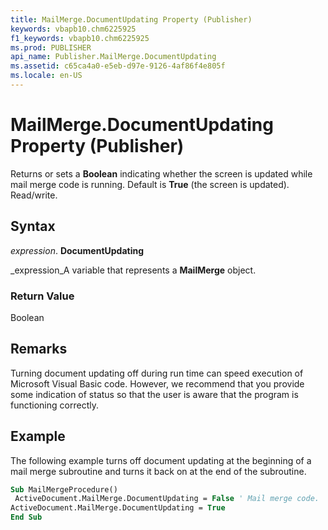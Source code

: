 ```yaml
---
title: MailMerge.DocumentUpdating Property (Publisher)
keywords: vbapb10.chm6225925
f1_keywords: vbapb10.chm6225925
ms.prod: PUBLISHER
api_name: Publisher.MailMerge.DocumentUpdating
ms.assetid: c65ca4a0-e5eb-d97e-9126-4af86f4e805f
ms.locale: en-US
---
```



# MailMerge.DocumentUpdating Property (Publisher)

Returns or sets a  **Boolean** indicating whether the screen is updated while mail merge code is running. Default is **True** (the screen is updated). Read/write.


## Syntax

 _expression_. **DocumentUpdating**

 _expression_A variable that represents a  **MailMerge** object.


### Return Value

Boolean


## Remarks

Turning document updating off during run time can speed execution of Microsoft Visual Basic code. However, we recommend that you provide some indication of status so that the user is aware that the program is functioning correctly.


## Example

The following example turns off document updating at the beginning of a mail merge subroutine and turns it back on at the end of the subroutine.


```vb
Sub MailMergeProcedure() 
 ActiveDocument.MailMerge.DocumentUpdating = False ' Mail merge code. 
ActiveDocument.MailMerge.DocumentUpdating = True 
End Sub
```


